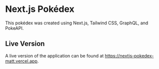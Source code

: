 # Next.js Pokédex

This pokédex was created using Next.js, Tailwind CSS, GraphQL, and PokeAPI.

## Live Version

A live version of the application can be found at https://nextjs-pokedex-matt.vercel.app.
